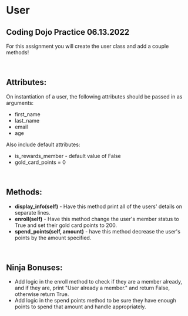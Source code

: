 # User

## Coding Dojo Practice 06.13.2022

For this assignment you will create the user class and add a couple methods!

<br/>

## Attributes:
On instantiation of a user, the following attributes should be passed in as arguments:

* first_name
* last_name
* email
* age

Also include default attributes:

* is_rewards_member - default value of False
* gold_card_points = 0

<br/>

## Methods:
* **display_info(self)** - Have this method print all of the users' details on separate lines.
* **enroll(self)** - Have this method change the user's member status to True and set their gold card points to 200.
* **spend_points(self, amount)** - have this method decrease the user's points by the amount specified.

<br/>

## Ninja Bonuses:

* Add logic in the enroll method to check if they are a member already, and if they are, print "User already a member." and return False, otherwise return True.
* Add logic in the spend points method to be sure they have enough points to spend that amount and handle appropriately.

